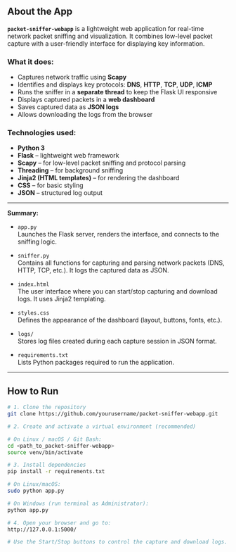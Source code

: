 
## About the App

**`packet-sniffer-webapp`** is a lightweight web application for real-time network packet sniffing and visualization. It combines low-level packet capture with a user-friendly interface for displaying key information.

### What it does:
- Captures network traffic using **Scapy**
- Identifies and displays key protocols: **DNS**, **HTTP**, **TCP**, **UDP**, **ICMP**
- Runs the sniffer in a **separate thread** to keep the Flask UI responsive
- Displays captured packets in a **web dashboard**
- Saves captured data as **JSON logs**
- Allows downloading the logs from the browser

### Technologies used:
- **Python 3**
- **Flask** – lightweight web framework
- **Scapy** – for low-level packet sniffing and protocol parsing
- **Threading** – for background sniffing
- **Jinja2 (HTML templates)** – for rendering the dashboard
- **CSS** – for basic styling
- **JSON** – structured log output

---


**Summary:**
- `app.py`  
  Launches the Flask server, renders the interface, and connects to the sniffing logic.
  
- `sniffer.py`  
  Contains all functions for capturing and parsing network packets (DNS, HTTP, TCP, etc.). It logs the captured data as JSON.

- `index.html`  
  The user interface where you can start/stop capturing and download logs. It uses Jinja2 templating.

- `styles.css`  
  Defines the appearance of the dashboard (layout, buttons, fonts, etc.).

- `logs/`  
  Stores log files created during each capture session in JSON format.

- `requirements.txt`  
  Lists Python packages required to run the application.


---



##  How to Run

```bash
# 1. Clone the repository
git clone https://github.com/yourusername/packet-sniffer-webapp.git

# 2. Create and activate a virtual environment (recommended)

# On Linux / macOS / Git Bash:
cd <path_to_packet-sniffer-webapp>
source venv/bin/activate

# 3. Install dependencies
pip install -r requirements.txt

# On Linux/macOS:
sudo python app.py

# On Windows (run terminal as Administrator):
python app.py

# 4. Open your browser and go to:
http://127.0.0.1:5000/

# Use the Start/Stop buttons to control the capture and download logs.

